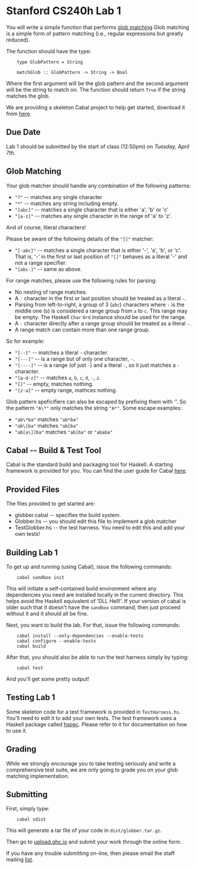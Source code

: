 # Stanford CS240h Lab 1

You will write a simple function that performs [glob
matching](http://en.wikipedia.org/wiki/Glob_%28programming%29) Glob
matching is a simple form of pattern matching (i.e., regular
expressions but greatly reduced).

The function should have the type: 

        type GlobPattern = String

        matchGlob :: GlobPattern -> String -> Bool

Where the first argument will be the glob pattern and the second
argument will be the string to match on. The function should return
`True` if the string matches the glob.

We are providing a skeleton Cabal project to help get started,
download it from
[here](http://www.scs.stanford.edu/14sp-cs240h/labs/lab1.tar.gz).

## Due Date

Lab 1 should be submitted by the start of class (12:50pm) on *Tuesday,
April 7th*.

## Glob Matching

Your glob matcher should handle any combination of the following
patterns:

* `"?"` -- matches any single character
* `"*"` -- matches any string including empty.
* `"[abc]"` -- matches a single character that is either 'a', 'b' or
  'c'
* `"[a-z]"` -- matches any single character in the range of 'a' to
  'z'.

And of course, literal characters!

Please be aware of the following details of the `"[]"` matcher:

* `"[-abc]"` -- matches a single character that is either '-', 'a',
  'b', or 'c'. That is, '-' in the first or last position of `"[]"`
  behaves as a literal '-' and not a range specifier.
* `"[abc-]"` -- same as above.

For range matches, please use the following rules for parsing:

* No nesting of range matches.
* A `-` character in the first or last position should be treated as a
  literal `-`.
* Parsing from left-to-right, a group of 3 (`abc`) characters where
  `-` is the middle one (`b`) is considered a range group from `a` to
  `c`.  This range may be empty. The Haskell `Char` `Ord` instance
  should be used for the range.
* A `-` character directly after a range group should be treated as a
  literal `-`.
* A range match can contain more than one range group.

So for example:

* `"[--]"` -- matches a literal `-` character.
* `"[---]"` -- is a range but of only one character, `-`.
* `"[----]"` -- is a range (of just `-`) and a literal `-`, so it just
  matches a `-` character.
* `"[a-d-z]"` -- matches `a`, `b`, `c`, `d`, `-`, `z`.
* `"[]"` -- empty, matches nothing.
* `"[z-a]"` -- empty range, mathces nothing.

Glob pattern speficifiers can also be escaped by prefixing them with
'\'. So the patterm `"A\*"` only matches the string `"A*"`. Some
escape examples:

* `"ab\*ba"` matches `"ab*ba"`
* `"ab\[ba"` matches `"ab[ba"`
* `"ab[a\]]ba"` matches `"ab]ba"` or `"ababa"`

## Cabal -- Build & Test Tool

Cabal is the standard build and packaging tool for Haskell. A starting
framework is provided for you. You can find the user guide for Cabal
[here](http://www.haskell.org/cabal/users-guide/developing-packages.html#test-suites).

## Provided Files

The files provided to get started are:

* globber.cabal -- specifies the build system.
* Globber.hs -- you should edit this file to implement a glob matcher
* TestGlobber.hs -- the test harness. You need to edit this and add
  your own tests!

## Building Lab 1

To get up and running (using Cabal), issue the following commands:

        cabal sandbox init

This will initiate a self-contained build environment where any
dependencies you need are installed locally in the current directory.
This helps avoid the Haskell equivalent of 'DLL Hell!'. If your
version of cabal is older such that it doesn't have the `sandbox`
command, then just proceed without it and it should all be fine.

Next, you want to build the lab. For that, issue the following
commands:

        cabal install --only-dependencies --enable-tests
        cabal configure --enable-tests
        cabal build

After that, you should also be able to run the test harness simply by
typing:

        cabal test

And you'll get some pretty output!

## Testing Lab 1

Some skeleton code for a test framework is provided in
`TestHarness.hs`. You'll need to edit it to add your own tests. The
test framework uses a Haskell package called
[hspec](http://hspec.github.io/). Please refer to it for documentation
on how to use it.

## Grading

While we strongly encourage you to take testing seriously and write a
comprehensive test suite, we are only going to grade you on your glob
matching implementation.

## Submitting

First, simply type:

        cabal sdist

This will generate a tar file of your code in `dist/globber.tar.gz`.

Then go to [upload.ghc.io](http://upload.ghc.io/) and submit your work
through the online form.

If you have any trouble submitting on-line, then please email the
staff mailing [list](mailto:cs240h-staff@scs.stanford.edu).

